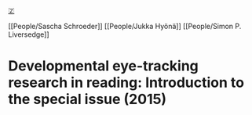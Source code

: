 [🇿](zotero://select/library/items/8A3SVCM5)

[[People/Sascha Schroeder]] [[People/Jukka Hyönä]] [[People/Simon P. Liversedge]] 
# Developmental eye-tracking research in reading: Introduction to the special issue (2015)

